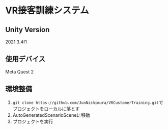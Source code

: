 # VR接客訓練システム
## Unity Version
2021.3.4f1
## 使用デバイス
Meta Quest 2
## 環境整備
1. `git clone https://github.com/JunNishimura/VRCustomerTraining.git`でプロジェクトをローカルに落とす
2. AutoGeneratedScenarioSceneに移動
3. プロジェクトを実行
